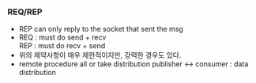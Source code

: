 ### REQ/REP

  - REP can only reply to the socket that sent the msg
  - REQ : must do send + recv    
    REP : must do recv + send
  - 위의 제약사항이 매우 제한적이지만, 강력한 경우도 있다.
  - remote procedure all or take distribution
    publisher <-> consumer : data distribution 
